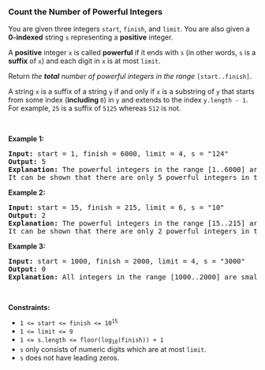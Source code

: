 
<h3>Count the Number of Powerful Integers</h3>
<div><p>You are given three integers <code>start</code>, <code>finish</code>, and <code>limit</code>. You are also given a <strong>0-indexed</strong> string <code>s</code> representing a <strong>positive</strong> integer.</p>
<p>A <strong>positive</strong> integer <code>x</code> is called <strong>powerful</strong> if it ends with <code>s</code> (in other words, <code>s</code> is a <strong>suffix</strong> of <code>x</code>) and each digit in <code>x</code> is at most <code>limit</code>.</p>
<p>Return <em>the <strong>total</strong> number of powerful integers in the range</em> <code>[start..finish]</code>.</p>
<p>A string <code>x</code> is a suffix of a string <code>y</code> if and only if <code>x</code> is a substring of <code>y</code> that starts from some index (<strong>including </strong><code>0</code>) in <code>y</code> and extends to the index <code>y.length - 1</code>. For example, <code>25</code> is a suffix of <code>5125</code> whereas <code>512</code> is not.</p>
<p> </p>
<p><strong>Example 1:</strong></p>
<pre><strong>Input:</strong> start = 1, finish = 6000, limit = 4, s = "124"
<strong>Output:</strong> 5
<strong>Explanation:</strong> The powerful integers in the range [1..6000] are 124, 1124, 2124, 3124, and, 4124. All these integers have each digit &lt;= 4, and "124" as a suffix. Note that 5124 is not a powerful integer because the first digit is 5 which is greater than 4.
It can be shown that there are only 5 powerful integers in this range.
</pre>
<p><strong>Example 2:</strong></p>
<pre><strong>Input:</strong> start = 15, finish = 215, limit = 6, s = "10"
<strong>Output:</strong> 2
<strong>Explanation:</strong> The powerful integers in the range [15..215] are 110 and 210. All these integers have each digit &lt;= 6, and "10" as a suffix.
It can be shown that there are only 2 powerful integers in this range.
</pre>
<p><strong>Example 3:</strong></p>
<pre><strong>Input:</strong> start = 1000, finish = 2000, limit = 4, s = "3000"
<strong>Output:</strong> 0
<strong>Explanation:</strong> All integers in the range [1000..2000] are smaller than 3000, hence "3000" cannot be a suffix of any integer in this range.
</pre>
<p> </p>
<p><strong>Constraints:</strong></p>
<ul>
<li><code>1 &lt;= start &lt;= finish &lt;= 10<sup>15</sup></code></li>
<li><code>1 &lt;= limit &lt;= 9</code></li>
<li><code>1 &lt;= s.length &lt;= floor(log<sub>10</sub>(finish)) + 1</code></li>
<li><code>s</code> only consists of numeric digits which are at most <code>limit</code>.</li>
<li><code>s</code> does not have leading zeros.</li>
</ul>
</div>
